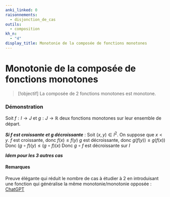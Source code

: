```yaml
---
anki_linked: 0
raisonnements:
  - disjonction_de_cas
outils:
  - composition
kh_n:
  - "4"
display_title: Monotonie de la composée de fonctions monotones
---
```

# Monotonie de la composée de fonctions monotones

> [!objectif]
> La composée de 2 fonctions monotones est monotone.
### Démonstration

Soit $f:I\to J$ et $g:J\to \mathbb{R}$ deux fonctions monotones sur leur ensemble de départ.

***Si $f$ est croissante et $g$ décroissante*** :
Soit $(x,y)\in I^{2}$. On suppose que $x<y$.
$f$ est croissante, donc $f(x)\leq f(y)$
$g$ est décroissante, donc $g(f(y))\leq g(f(x))$
Donc $(g\circ f)(y)\leq(g\circ f)(x)$
Donc $g\circ f$ est décroissante sur $I$

***Idem pour les 3 autres cas***

#### Remarques

Preuve élégante qui réduit le nombre de cas à étudier à 2 en introduisant une fonction qui généralise la même monotonie/monotonie opposée : [ChatGPT](https://chatgpt.com/share/6905f0f9-eab0-8001-8127-e0f7a862dda1)
